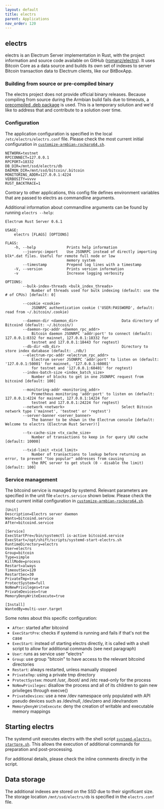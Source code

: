 ```yaml
---
layout: default
title: electrs
parent: Applications
nav_order: 120
---
```

## electrs

electrs is an Electrum Server implementation in Rust, with the project information and source code available on GitHub ([romanz/electrs](https://github.com/romanz/electrs)).
It uses Bitcoin Core as a data source and builds its own set of indexes to server Bitcoin transaction data to Electrum clients, like our BitBoxApp.

### Building from source or pre-compiled binary

The electrs project does not provide official binary releases.
Because compiling from source during the Armbian build fails due to timeouts, a [precompiled .deb package](https://github.com/digitalbitbox/bitbox-base-deps) is used.
This is a temporary solution and we'd like to address that and contribute to a solution over time.

### Configuration

The application configuration is specified in the local `/etc/electrs/electrs.conf` file. Please check the most current initial configuration in [`customize-armbian-rockpro64.sh`](https://github.com/digitalbitbox/bitbox-base/blob/master/armbian/base/customize-armbian-rockpro64.sh).

```
NETWORK=testnet
RPCCONNECT=127.0.0.1
RPCPORT=18332
DB_DIR=/mnt/ssd/electrs/db
DAEMON_DIR=/mnt/ssd/bitcoin/.bitcoin
MONITORING_ADDR=127.0.0.1:4224
VERBOSITY=vvvv
RUST_BACKTRACE=1
```

Contrary to other applications, this config file defines environment variables that are passed to electrs as commandline arguments.

Additional information about commandline arguments can be found by running `electrs --help`:

```
Electrum Rust Server 0.6.1

USAGE:
    electrs [FLAGS] [OPTIONS]

FLAGS:
    -h, --help              Prints help information
        --jsonrpc-import    Use JSONRPC instead of directly importing blk*.dat files. Useful for remote full node or low
                            memory system
        --timestamp         Prepend log lines with a timestamp
    -V, --version           Prints version information
    -v                      Increase logging verbosity

OPTIONS:
        --bulk-index-threads <bulk_index_threads>
            Number of threads used for bulk indexing (default: use the # of CPUs) [default: 0]

        --cookie <cookie>
            JSONRPC authentication cookie ('USER:PASSWORD', default: read from ~/.bitcoin/.cookie)

        --daemon-dir <daemon_dir>                    Data directory of Bitcoind (default: ~/.bitcoin/)
        --daemon-rpc-addr <daemon_rpc_addr>
            Bitcoin daemon JSONRPC 'addr:port' to connect (default: 127.0.0.1:8332 for mainnet, 127.0.0.1:18332 for
            testnet and 127.0.0.1:18443 for regtest)
        --db-dir <db_dir>                            Directory to store index database (default: ./db/)
        --electrum-rpc-addr <electrum_rpc_addr>
            Electrum server JSONRPC 'addr:port' to listen on (default: '127.0.0.1:50001' for mainnet, '127.0.0.1:60001'
            for testnet and '127.0.0.1:60401' for regtest)
        --index-batch-size <index_batch_size>
            Number of blocks to get in one JSONRPC request from bitcoind [default: 100]

        --monitoring-addr <monitoring_addr>
            Prometheus monitoring 'addr:port' to listen on (default: 127.0.0.1:4224 for mainnet, 127.0.0.1:14224 for
            testnet and 127.0.0.1:24224 for regtest)
        --network <network>                          Select Bitcoin network type ('mainnet', 'testnet' or 'regtest')
        --server-banner <server_banner>
            The banner to be shown in the Electrum console [default: Welcome to electrs (Electrum Rust Server)!]

        --tx-cache-size <tx_cache_size>
            Number of transactions to keep in for query LRU cache [default: 10000]

        --txid-limit <txid_limit>
            Number of transactions to lookup before returning an error, to prevent "too popular" addresses from causing
            the RPC server to get stuck (0 - disable the limit) [default: 100]
```

### Service management

The bitcoind service is managed by systemd. Relevant parameters are specified in the unit file `electrs.service` shown below.
Please check the most current initial configuration in [`customize-armbian-rockpro64.sh`](https://github.com/digitalbitbox/bitbox-base/blob/master/armbian/base/customize-armbian-rockpro64.sh).

```
[Unit]
Description=Electrs server daemon
Wants=bitcoind.service
After=bitcoind.service

[Service]
ExecStartPre=/bin/systemctl is-active bitcoind.service
ExecStart=/opt/shift/scripts/systemd-start-electrs.sh
RuntimeDirectory=electrs
User=electrs
Group=bitcoin
Type=simple
KillMode=process
Restart=always
TimeoutSec=120
RestartSec=30
PrivateTmp=true
ProtectSystem=full
NoNewPrivileges=true
PrivateDevices=true
MemoryDenyWriteExecute=true

[Install]
WantedBy=multi-user.target
```

Some notes about this specific configuration:

* `After`: started after bitcoind
* `ExecStartPre`: checks if systemd is running and fails if that's not the case
* `ExecStart`: instead of starting electrs directly, it is called with a shell script to allow for additional commands (see next paragraph)
* `User`: runs as service user "electrs"
* `Group`: use group "bitcoin" to have access to the relevant bitcoind directories
* `Restart`: always restarted, unless manually stopped
* `PrivateTmp`: using a private tmp directory
* `ProtectSystem`: mount /usr, /boot/ and /etc read-only for the process
* `NoNewPrivileges`: disallow the process and all of its children to gain new privileges through execve()
* `PrivateDevices`: use a new /dev namespace only populated with API pseudo devices such as /dev/null, /dev/zero and /dev/random
* `MemoryDenyWriteExecute`: deny the creation of writable and executable memory mappings

## Starting electrs

The systemd unit executes electrs with the shell script [`systemd-electrs-startpre.sh`](https://github.com/digitalbitbox/bitbox-base/blob/master/armbian/base/scripts/systemd-electrs-startpre.sh). This allows the execution of additional commands for preparation and post-processing.

For additional details, please check the inline comments directly in the script.

## Data storage

The additional indexes are stored on the SSD due to their significant size. The storage location `/mnt/ssd/electrs/db` is specified in the `electrs.conf` file.
